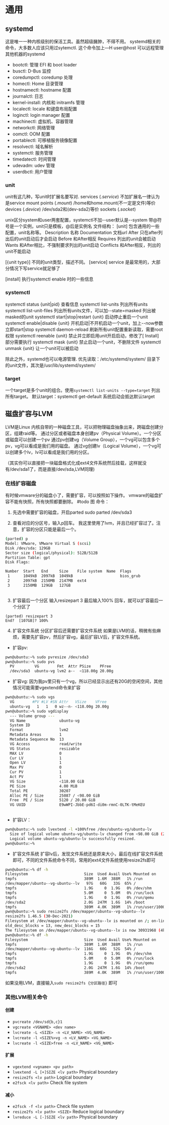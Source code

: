 # 通用
## systemd
这是唯一一种内核级别的保活工具。虽然超级臃肿，不得不用。
systemd相关的命令，大多数人应该只用过sytemctl.
这个命令加上—H user@host 可以远程管理其他机器的systemd

- bootctl: 管理 EFI 和 boot loader
- busctl: D-Bus 监控
- coredumpctl: coredump 处理
- homectl: Home 目录管理
- hostnamectl: hostname 配置
- journalctl: 日志
- kernel-install: 内核和 initramfs 管理
- localectl: locale 和键盘布局配置
- loginctl: login manager 配置
- machinectl: 虚拟机、容器管理
- networkctl: 网络管理
- oomctl: OOM 配置
- portablectl: 可移植服务镜像配置
- resolvectl: 域名解析
- systemctl: 服务管理
- timedatectl: 时间管理
- udevadm: udev 管理
- userdbctl: 用户管理
### unit

unit有这几种，写unit时扩展名要写对.
services (_.service_)
不加扩展名一律认为是service
mount points (_.mount_)
/home和home.mount(不一定是文件)等价
devices (_.device_) 
/dev/sda2和(dev-sda2)等价
sockets (_.socket_)

unix区分system和user两套配置，systemctl不加--user默认是--system
带@符号是一个实例，unit只是模板，@后是实例名
文件结构：
\[unit\]
包含通用的一些配置，unit名称等。
Description 名称
Documentation 文档url
After 只在after列出后的unit启动后才会启动
Before 和After相反
Requires 列出的unit会被启动
Wants 和After相比，不强制要求列出的unit启动
Conflicts 和After相反，列出的unit不能启动

\[{unit type}\]
不同的unit类型，描述不同。
\[service\]
service 是最常用的，大部分情况下写service就足够了


\[install\]
执行systemctl enable 时的一些信息
### systemctl
systemctl status {unit|pid} 查看信息
systemctl list-units 列出所有units
systemctl list-unit-files 列出所有units文件，可以加--state=masked 列出被masked的unit
systemctl start|stop|restart {unit}  启动停止重启一个unit
systemctl enable|disable {unit}  开机启动|不开机启动一个unit，加上--now参数立即start|stop
systemctl daemon-reload 刷新所有unit配置重新读取，需要root权限
systemctl reenable {unit} 禁止并立即启用unit开启启动，修改了\[ Install\] 部分需要执行
systemctl mask {unit} 禁止启动一个unit，不删除文件
systemctl unmask {unit} 让一个unit可以被启动

除此之外，systemd也可以电源管理.
优先读取：/etc/systemd/system/ 目录下的unit文件，其次是/usr/lib/systemd/system/


### target
一个target是多个unit的组合。使用`systemctl list-units --type=target` 列出所有target。
默认target：systemctl get-default
系统启动会抵达默认target


## 磁盘扩容与LVM
LVM是Linux 内核自带的一种磁盘工具，可以把物理磁盘抽象出来，跨磁盘创建分区，组建raid等。
通过分区或者磁盘本身创建pv（Physical Volume）。一个分区或磁盘可以创建一个pv
通过pv创建vg（Volume Group），一个vg可以包含多个pv，vg可以看成是我们用的磁盘。
通过vg创建lv（Logical Volume），一个vg可以创建多个lv，lv可以看成是我们用的分区。

（其实你可以直接把一块磁盘格式化成ext4文件系统然后挂载，这样就没有/dev/sda1了，而是直接/dev/sda,LVM同理)

### 在线扩容磁盘
有时候vmware分的磁盘小了，需要扩容，可以按照如下操作。
vmware的磁盘扩容不能有快照，所有快照都要删除。
#todo 
图
命令：
1. 先选中需要扩容的磁盘，开启parted
sudo parted /dev/sda3 

2. 查看对应的分区号，输入p回车。
我这里使用了lvm，并且已经扩容过了。注意，扩容的分区只能是最后一个。
```sh
(parted) p                                                                
Model: VMware, VMware Virtual S (scsi)
Disk /dev/sda: 129GB
Sector size (logical/physical): 512B/512B
Partition Table: gpt
Disk Flags: 

Number  Start   End     Size    File system  Name  Flags
 1      1049kB  2097kB  1049kB                     bios_grub
 2      2097kB  2150MB  2147MB  ext4
 3      2150MB  129GB   127GB
 
```
3. 扩容最后一个分区
输入resizepart 3
最后输入100% 回车，就可以扩容最后一个分区了
```
(parted) resizepart 3 
End?  [107GB]? 100%
```

4. 扩容文件系统
分区扩容后还需要扩容文件系统
如果是LVM的话，稍微有些麻烦，需要先扩容pv，然后扩容vg，最后扩容LV后，扩容文件系统。
- 扩容pv:
```sh
pwn@ubuntu:~% sudo pvresize /dev/sda3
pwn@ubuntu:~% sudo pvs                     
  PV         VG        Fmt  Attr PSize    PFree 
  /dev/sda3  ubuntu-vg lvm2 a--  <118.00g 20.00g
```
- 扩容vg:
因为我pv里只有一个vg，所以已经显示出还有20G的空闲空间，其他情况可能需要vgextend命令来扩容
```sh
pwn@ubuntu:~% sudo vgs                      
  VG        #PV #LV #SN Attr   VSize    VFree 
  ubuntu-vg   1   1   0 wz--n- <118.00g 20.00g
pwn@ubuntu:~% sudo vgdisplay
  --- Volume group ---
  VG Name               ubuntu-vg
  System ID             
  Format                lvm2
  Metadata Areas        1
  Metadata Sequence No  13
  VG Access             read/write
  VG Status             resizable
  MAX LV                0
  Cur LV                1
  Open LV               1
  Max PV                0
  Cur PV                1
  Act PV                1
  VG Size               <118.00 GiB
  PE Size               4.00 MiB
  Total PE              30207
  Alloc PE / Size       25087 / <98.00 GiB
  Free  PE / Size       5120 / 20.00 GiB
  VG UUID               E9wWPI-JbbE-pd6I-di0m-rmnC-0LTK-tMeKEU
  
```
- 扩容LV：
```sh
pwn@ubuntu:~% sudo lvextend -l +100%free /dev/ubuntu-vg/ubuntu-lv         
  Size of logical volume ubuntu-vg/ubuntu-lv changed from <98.00 GiB (25087 extents) to <118.00 GiB (30207 extents).
  Logical volume ubuntu-vg/ubuntu-lv successfully resized.
pwn@ubuntu:~%
```
- 扩容文件系统
扩容lv后，发现文件系统还是原来大小，最后在线扩容文件系统即可，不同的文件系统命令不同，常用的ext4文件系统使用resize2fs即可
```sh
pwn@ubuntu:~% df -h           
Filesystem                         Size  Used Avail Use% Mounted on
tmpfs                              389M  1.6M  388M   1% /run
/dev/mapper/ubuntu--vg-ubuntu--lv   97G   60G   33G  65% /
tmpfs                              1.9G     0  1.9G   0% /dev/shm
tmpfs                              5.0M     0  5.0M   0% /run/lock
tmpfs                              1.9G     0  1.9G   0% /run/qemu
/dev/sda2                          2.0G  247M  1.6G  14% /boot
tmpfs                              389M  4.0K  389M   1% /run/user/1000
pwn@ubuntu:~% sudo resize2fs /dev/mapper/ubuntu--vg-ubuntu--lv
resize2fs 1.46.5 (30-Dec-2021)
Filesystem at /dev/mapper/ubuntu--vg-ubuntu--lv is mounted on /; on-line resizing required
old_desc_blocks = 13, new_desc_blocks = 15
The filesystem on /dev/mapper/ubuntu--vg-ubuntu--lv is now 30931968 (4k) blocks long.
pwn@ubuntu:~% df -h
Filesystem                         Size  Used Avail Use% Mounted on
tmpfs                              389M  1.6M  388M   1% /run
/dev/mapper/ubuntu--vg-ubuntu--lv  116G   60G   52G  54% /
tmpfs                              1.9G     0  1.9G   0% /dev/shm
tmpfs                              5.0M     0  5.0M   0% /run/lock
tmpfs                              1.9G     0  1.9G   0% /run/qemu
/dev/sda2                          2.0G  247M  1.6G  14% /boot
tmpfs                              389M  4.0K  389M   1% /run/user/1000

```

如果没用LVM，直接输入`sudo resize2fs {分区路径}` 即可

### 其他LVM相关命令
#### 创建

- `pvcreate /dev/sd{b,c}1`
- `vgcreate <VGNAME> <dev name>`
- `lvcreate -L <SIZE> -n <LV_NAME> <VG_NAME>`
- `lvcreate -l <SIZE%>vg -n <LV_NAME> <VG_NAME>`
- `lvcreate -l <SIZE>free -n <LV_NAME> <VG_NAME>`

#### 扩展

- `vgextend <vgname> <pv path>`
- `lvextend -L [+]SIZE <lv path>` Physical boundary
- `resize2fs <lv path>` Logical boundary
- `e2fsck <lv path>` Check file system

#### 减小

- `e2fsck -f <lv path>` Check file system
- `resize2fs <lv path> <SIZE>` Reduce logical boundary
- `lvreduce -L [-]SIZE <lv path>` Physical boundary